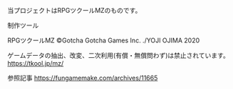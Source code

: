 当プロジェクトはRPGツクールMZのものです。

制作ツール

RPGツクールMZ
©Gotcha Gotcha Games Inc. ./YOJI OJIMA 2020

ゲームデータの抽出、改変、二次利用(有償・無償問わず)は禁止されています。
https://tkool.jp/mz/


参照記事
https://fungamemake.com/archives/11665
